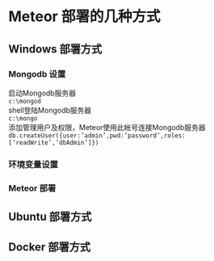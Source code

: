 # Meteor 部署的几种方式

## Windows 部署方式
### Mongodb 设置
启动Mongodb服务器<br>
```c:\mongod```<br>
shell登陆Mongodb服务器<br>
```c:\mongo```<br>
添加管理用户及权限，Meteor使用此帐号连接Mongodb服务器<br>
```db.createUser({user:’admin’,pwd:’password’,roles:[‘readWrite’,’dbAdmin’]})```<br>

### 环境变量设置
### Meteor 部署

## Ubuntu 部署方式

## Docker 部署方式
